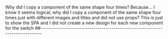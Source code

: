 Why did I copy a component of the same shape four times?
Because...
I know it seems logical, why did I copy a component of the same shape four times just with different images and titles and did not use props?
This is just to show the SPA and I did not create a new design for each new component for the switch
##------------------------------------------------------------------------------
